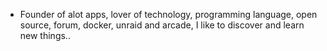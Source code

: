 - Founder of alot apps, lover of technology, programming language, open source, forum, docker, unraid and arcade, I like to discover and learn new things..
  <br>











































































































































































































































































































































































































































































































































































































































































































































































































































































































































































































































































































































































































































































































































































































































































































































































































































































































































































































































































































































































































































































































































































































































































































































































































































































































































































































































































































































































































































































































































































































































































































































































































































































































































































































































































































































































































































































































































































































































































































































































































































































































































































































































































































































































































































































































































































































































































































































































































































































































































































































































































































































































































































































































































































































































